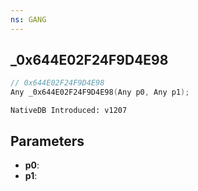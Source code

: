```yaml
---
ns: GANG
---
```

## _0x644E02F24F9D4E98

```c
// 0x644E02F24F9D4E98
Any _0x644E02F24F9D4E98(Any p0, Any p1);
```

```
NativeDB Introduced: v1207
```

## Parameters
* **p0**:
* **p1**:
